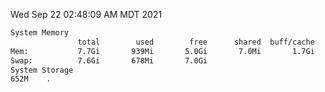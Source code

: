 Wed Sep 22 02:48:09 AM MDT 2021
```bash
System Memory
               total        used        free      shared  buff/cache   available
Mem:           7.7Gi       939Mi       5.0Gi       7.0Mi       1.7Gi       6.4Gi
Swap:          7.6Gi       678Mi       7.0Gi
System Storage
652M	.
```
```bash
